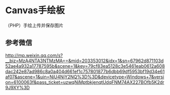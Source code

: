 Canvas手绘板
====
（PHP）手绘上传并保存图片

## 参考微信
http://mp.weixin.qq.com/s?__biz=MzA4NTA3NTMzMA==&mid=203353012&idx=1&sn=67962d871103d52ae4a932a17787595b&scene=1&key=79cf83ea5128c3e5461eab0612a608dac242e87ad986c8a0a404d661ef1c757801877b6dbb69df5953bf19d34e61af07&ascene=1&uin=NjU4NjY2NQ%3D%3D&devicetype=Windows+7&version=6100063f&pass_ticket=uzwqNjMptbkjenqtUdqFNM74AX227BOfb5K2dr9J9XY%3D